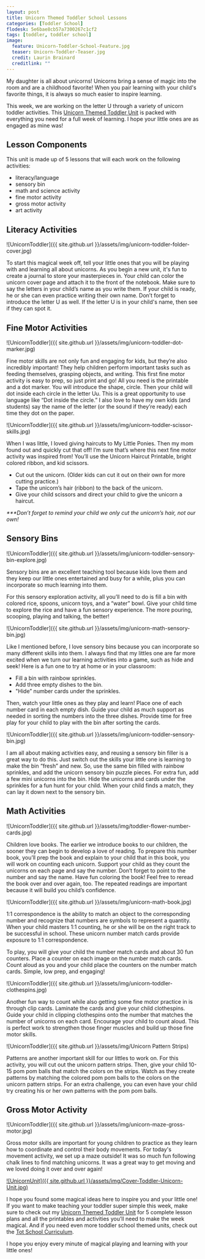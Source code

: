 ```yaml
---
layout: post
title: Unicorn Themed Toddler School Lessons
categories: [Toddler School]
flodesk: 5e6bae8cb57a7300267c1cf2
tags: [toddler, toddler school]
image:
  feature: Unicorn-Toddler-School-Feature.jpg
  teaser: Unicorn-Toddler-Teaser.jpg
  credit: Laurin Brainard
  creditlink: ""
---
```

My daughter is all about unicorns! Unicorns bring a sense of magic into the room and are a childhood favorite! When you pair learning with your child's favorite things, it is always so much easier to inspire learning. 

This week, we are working on the letter U through a variety of unicorn toddler activities. This [Unicorn Themed Toddler Unit](https://https://www.teacherspayteachers.com/Product/Toddler-Activities-Lesson-Plans-Unicorn-Preschool-Curriculum-Letter-U-5152015) is packed with everything you need for a full week of learning. I hope your little ones are as engaged as mine was! 

## Lesson Components 

This unit is made up of 5 lessons that will each work on the following activities:
- literacy/language 
- sensory bin 
- math and science activity 
- fine motor activity 
- gross motor activity 
- art activity 

## Literacy Activities

![UnicornToddler]({{ site.github.url }}/assets/img/unicorn-toddler-folder-cover.jpg)

To start this magical week off, tell your little ones that you will be playing with and learning all about unicorns. As you begin a new unit, it's fun to create a journal to store your masterpieces in. Your child can color the unicorn cover page and attach it to the front of the notebook. Make sure to say the letters in your child’s name as you write them. If your child is ready, he or she can even practice writing their own name. Don’t forget to introduce the letter U as well. If the letter U is in your child's name, then see if they can spot it.  

## Fine Motor Activities 

![UnicornToddler]({{ site.github.url }}/assets/img/unicorn-toddler-dot-marker.jpg)

Fine motor skills are not only fun and engaging for kids, but they’re also incredibly important! They help children perform important tasks such as feeding themselves, grasping objects, and writing. This first fine motor activity is easy to prep, so just print and go! All you need is the printable and a dot marker. You will introduce the shape, circle. Then your child will dot inside each circle in the letter Uu. This is a great opportunity to use language like “Dot inside the circle.” I also love to have my own kids (and students) say the name of the letter (or the sound if they’re ready) each time they dot on the paper. 

![UnicornToddler]({{ site.github.url }}/assets/img/unicorn-toddler-scissor-skills.jpg)

When I was little, I loved giving haircuts to My Little Ponies. Then my mom found out and quickly cut that off!  I’m sure that’s where this next fine motor activity was inspired from! You’ll use the Unicorn Haircut Printable, bright colored ribbon, and kid scissors. 
- Cut out the unicorn. (Older kids can cut it out on their own for more cutting practice.) 
- Tape the unicorn’s hair (ribbon) to the back of the unicorn. 
- Give your child scissors and direct your child to give the unicorn a haircut. 

_***Don’t forget to remind your child we only cut the unicorn’s hair, not our own!_

## Sensory Bins 

![UnicornToddler]({{ site.github.url }}/assets/img/unicorn-toddler-sensory-bin-explore.jpg)

Sensory bins are an excellent teaching tool because kids love them and they keep our little ones entertained and busy for a while, plus you can incorporate so much learning into them. 

For this sensory exploration activity, all you’ll need to do is fill a bin with colored rice, spoons, unicorn toys, and a “water” bowl. Give your child time to explore the rice and have a fun sensory experience. The more pouring, scooping, playing and talking, the better! 

![UnicornToddler]({{ site.github.url }}/assets/img/unicorn-math-sensory-bin.jpg)

Like I mentioned before, I love sensory bins because you can incorporate so many different skills into them. I always find that my littles one are far more excited when we turn our learning activities into a game, such as hide and seek! Here is a fun one to try at home or in your classroom:
- Fill a bin with rainbow sprinkles. 
- Add three empty dishes to the bin. 
- "Hide” number cards under the sprinkles. 

Then, watch your little ones as they play and learn! Place one of each number card in each empty dish. Guide your child as much support as needed in sorting the numbers into the three dishes. Provide time for free play for your child to play with the bin after sorting the cards. 

![UnicornToddler]({{ site.github.url }}/assets/img/unicorn-toddler-sensory-bin.jpg)

I am all about making activities easy, and reusing a sensory bin filler is a great way to do this. Just switch out the skills your little one is learning to make the bin “fresh” and new. So, use the same bin filled with rainbow sprinkles, and add the unicorn sensory bin puzzle pieces. For extra fun, add a few mini unicorns into the bin. Hide the unicorns and cards under the sprinkles for a fun hunt for your child. When your child finds a match, they can lay it down next to the sensory bin.

## Math Activities 

![UnicornToddler]({{ site.github.url }}/assets/img/toddler-flower-number-cards.jpg)

Children love books. The earlier we introduce books to our children, the sooner they can begin to develop a love of reading. To prepare this number book, you’ll prep the book and explain to your child that in this book, you will work on counting each unicorn. Support your child as they count the unicorns on each page and say the number. Don’t forget to point to the number and say the name. Have fun coloring the book! Feel free to reread the book over and over again, too. The repeated readings are important because it will build you child’s confidence. 

![UnicornToddler]({{ site.github.url }}/assets/img/unicorn-math-book.jpg)

1:1 correspondence is the ability to match an object to the corresponding number and recognize that numbers are symbols to represent a quantity. When your child masters 1:1 counting, he or she will be on the right track to be successful in school. These unicorn number match cards provide exposure to 1:1 correspondence. 

To play, you will give your child the number match cards and about 30 fun counters.  Place a counter on each image on the number match cards. Count aloud as you and your child place the counters on the number match cards. Simple, low prep, and engaging! 

![UnicornToddler]({{ site.github.url }}/assets/img/unicorn-toddler-clothespins.jpg)

Another fun way to count while also getting some fine motor practice in is through clip cards. Laminate the cards and give your child clothespins. Guide your child in clipping clothespins onto the number that matches the number of unicorns on each card. Encourage your child to count aloud. This is perfect work to strengthen those finger muscles and build up those fine motor skills. 

![UnicornToddler]({{ site.github.url }}/assets/img/Unicorn Pattern Strips)

Patterns are another important skill for our littles to work on. For this activity, you will cut out the unicorn pattern strips. Then, give your child 10-15 pom pom balls that match the colors on the strips. Watch as they create patterns by matching the colored pom pom balls to the colors on the unicorn pattern strips. For an extra challenge, you can even have your child try creating his or her own patterns with the pom pom balls. 

## Gross Motor Activity 

![UnicornToddler]({{ site.github.url }}/assets/img/unicorn-maze-gross-motor.jpg)

Gross motor skills are important for young children to practice as they learn how to coordinate and control their body movements. For today's movement activity, we set up a maze outside! It was so much fun following chalk lines to find matching unicorns. It was a great way to get moving and we loved doing it over and over again!

[![UnicornUnit]({{ site.github.url }}/assets/img/Cover-Toddler-Unicorn-Unit.jpg)](https://www.teacherspayteachers.com/Product/Toddler-Activities-Lesson-Plans-Unicorn-Preschool-Curriculum-Letter-U-5152015?st=4874a77dc0869c80a14db5c1ee8be93a)

I hope you found some magical ideas here to inspire you and your little one! If you want to make teaching your toddler super simple this week, make sure to check out my [Unicorn Themed Toddler Unit](https://https://www.teacherspayteachers.com/Product/Toddler-Activities-Lesson-Plans-Unicorn-Preschool-Curriculum-Letter-U-5152015) for 5 complete lesson plans and all the printables and activities you’ll need to make the week magical. And if you need even more toddler school themed units, check out the [Tot School Curriculum](https://www.teacherspayteachers.com/Product/Toddler-Activities-Lesson-Plans-Tot-School-Curriculum-Homeschool-Preschool-4296281).

I hope you enjoy every minute of magical playing and learning with your little ones!